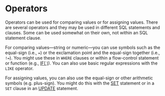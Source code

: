 # Operators

Operators can be used for comparing values or for assigning values. There are several operators and they may be used in different SQL statements and clauses. Some can be used somewhat on their own, not within an SQL statement clause.

For comparing values—string or numeric—you can use symbols such as the equal-sign (i.e., `=`) or the exclamation point and the equal-sign together (i.e., `!=`). You might use these in `WHERE` clauses or within a flow-control statement or function (e.g., [IF( )](../../sql-statements/built-in-functions/control-flow-functions/if-function.md)). You can also use basic regular expressions with the `LIKE` operator.

For assigning values, you can also use the equal-sign or other arithmetic symbols (e.g. plus-sign). You might do this with the [SET](../../sql-statements/administrative-sql-statements/set-commands/set.md) statement or in a `SET` clause in an [UPDATE](../../sql-statements/data-manipulation/changing-deleting-data/update.md) statement.
